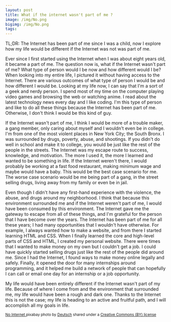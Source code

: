 ```yaml
---
layout: post
title: What if the internet wasn't part of me ?
image: /img/No.png
bigimg: /img/No.png
tags:
---
```

TL;DR: The Internet has been part of me since I was a child, now I explore how my life would be different if the Internet was not was part of me.


Ever since I first started using the Internet when I was about eight years old, it became a part of me. The question now is, what if the Internet wasn't part of me? What type of person would I be now and how different would I be? When looking into my entire life, I pictured it without having access to the Internet.  There are various outcomes of what type of person I would be and how different I would be. Looking at my life now, I can say that I'm a sort of a geek and nerdy person. I spend most of my time on the computer playing video games and browsing the web or watching anime. I read about the latest technology news every day and I like coding. I'm this type of person and like to do all these things because the Internet has been part of me. Otherwise, I don't think I would be this kind of guy.

If the Internet wasn't part of me, I think I would be more of a trouble maker, a gang member, only caring about myself and I wouldn't even be in college. I'm from one of the most violent places in New York City; the South Bronx. I was surrounded by drugs, poverty, abuse, and shootings. If you didn't do well in school and make it to college, you would be just like the rest of the people in the streets. The Internet was my escape route to success, knowledge, and motivation. The more I used it, the more I learned and wanted to be something in life. If the Internet weren't there, I would probably be working at a fast food restaurant, making minimum wage and maybe would have a baby. This would be the best case scenario for me. The worse case scenario would be me being part of a gang, in the street selling drugs, living away from my family or even be in jail.  

Even though I didn't have any first-hand experience with the violence, the abuse, and drugs around my neighborhood. I think that because this environment surrounded me and if the Internet weren't part of me, I would have been consumed by this environment. The Internet gave me the gateway to escape from all of these things, and I'm grateful for the person that I have become over the years. The Internet has been part of me for all these years; I had many opportunities that I wouldn't have otherwise. For example, I always wanted how to make a website, and from there I started learning HTML and CSS. When I finally learned the core and high-level parts of CSS and HTML, I created my personal website. There were times that I wanted to make money on my own but I couldn't get a job. I could have quickly started selling drugs just like the rest of the people did around me. Since I had the Internet, I found ways to make money online legally and safely. Finally, it opened the door for many internships around programming, and it helped me build a network of people that can hopefully I can call or email one day for an internship or a job opportunity.

My life would have been entirely different if the Internet wasn't part of my life. Because of where I come from and the environment that surrounded me, my life would have been a rough and dark one. Thanks to the Internet this is not the case; my life is heading to an active and fruitful path, and I will accomplish all my goals in life.


























<small> <a title="No Internet" href="https://pixabay.com/en/internet-wlan-radio-network-1606103/">No Internet
</a> pixabay photo by <a href="https://pixabay.com/en/users/IO-Images-1096650/">Deutsch</a> shared under a <a href="https://creativecommons.org/licenses/by/2.0/">
Creative Commons (BY) license</a> </small>
